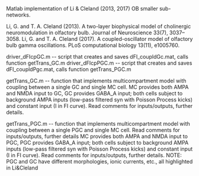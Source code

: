 Matlab implementation of Li & Cleland (2013, 2017) OB smaller sub-networks.

Li, G. and T. A. Cleland (2013). A two-layer biophysical model of cholinergic neuromodulation in olfactory bulb. Journal of Neuroscience 33(7), 3037–3058.
Li, G. and T. A. Cleland (2017). A coupled-oscillator model of olfactory bulb gamma oscillations. PLoS computational biology 13(11), e1005760.

driver_dFIcpGC.m -- script that creates and saves dFI_coupldGc.mat, calls function getTrans_GC.m 
driver_dFIcpPGC.m -- script that creates and saves dFI_coupldPgc.mat, calls function getTrans_PGC.m

getTrans_GC.m -- function that implements multicompartment model with coupling between a single GC and single MC cell. 
MC provides both AMPA and NMDA input to GC, GC provides GABA_A input; both cells subject to background AMPA inputs 
(low-pass filtered syn with Poisson Process kicks) and constant input (I in FI curve).
Read comments for inputs/outputs, further details. 

getTrans_PGC.m -- function that implements multicompartment model with coupling between a single PGC and single MC cell. Read comments for inputs/outputs, further details
MC provides both AMPA and NMDA input to PGC, PGC provides GABA_A input; both cells subject to background AMPA inputs 
(low-pass filtered syn with Poisson Process kicks) and constant input (I in FI curve).
Read comments for inputs/outputs, further details. 
NOTE: PGC and GC have different morphologies, ionic currents, etc., all highlighted in Li&Cleland
